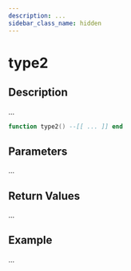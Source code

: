 ```yaml
---
description: ...
sidebar_class_name: hidden
---
```


# type2

## Description

...

```lua
function type2() --[[ ... ]] end
```

## Parameters

...

## Return Values

...

## Example

...

